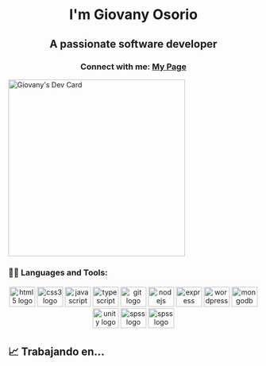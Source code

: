 <h1 align="center">I'm Giovany   Osorio</h1>
<h2 align="center">A passionate software developer</h2>
<h3 align="center">Connect with me:  <a href="https://giovanyosorio.github.io" target="_blank">My Page</a></h3>
<p align="center">
</p>

<a href="https://app.daily.dev/gio799"><img src="https://api.daily.dev/devcards/v2/Cf0VhcVl5vwLrQ5bVO0aA.png?type=default&r=qf1" width="356" alt="Giovany's Dev Card"/></a>

<h3 align="left">👩‍💻  Languages and Tools:</h3>

####
 
<div align="center" border="1px solid white">
  
  <img src="https://cdn.jsdelivr.net/gh/devicons/devicon/icons/html5/html5-original.svg" height="40" width="52" alt="html5 logo" />
  <img src="https://cdn.jsdelivr.net/gh/devicons/devicon/icons/css3/css3-original.svg" height="40" width="52" alt="css3 logo"  />


  <img src="https://cdn.jsdelivr.net/gh/devicons/devicon/icons/javascript/javascript-original.svg" height="40" width="52" alt="javascript logo"/>
<img src="https://cdn.jsdelivr.net/gh/devicons/devicon/icons/typescript/typescript-original.svg" height="40" width="52" alt="typescript logo"/>
  <img src="https://cdn.jsdelivr.net/gh/devicons/devicon/icons/git/git-original.svg" height="40" width="52" alt="git logo"  />
  <img src="https://cdn.jsdelivr.net/gh/devicons/devicon/icons/nodejs/nodejs-original.svg" height="40" width="52" alt="nodejs logo"  />
  <img src="https://cdn.jsdelivr.net/gh/devicons/devicon/icons/express/express-original.svg" height="40" width="52" alt="express logo"  />
  <img src="https://cdn.jsdelivr.net/gh/devicons/devicon/icons/wordpress/wordpress-original.svg" height="40" width="52" alt="wordpress logo"  />
  <img src="https://cdn.jsdelivr.net/gh/devicons/devicon/icons/mongodb/mongodb-original.svg" height="40" width="52" alt="mongodb logo"  />
  <img src="https://cdn.jsdelivr.net/gh/devicons/devicon/icons/unity/unity-original.svg" height="40" width="52" alt="unity logo"  />
  <img src="https://cdn.jsdelivr.net/gh/devicons/devicon/icons/spss/spss-original.svg" height="40" width="52" alt="spss logo"  />
  <img src="https://cdn.jsdelivr.net/gh/devicons/devicon/icons/mysql/mysql-original.svg" height="40" width="52" alt="spss logo"  />
</div>



## 📈 Trabajando en...
<!--  ![](./profile-3d-contrib/profile-green-animate.svg) -->

  <!-- Este es un comentario en Markdown -->


